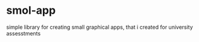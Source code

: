 # smol-app
simple library for creating small graphical apps, that i created for university assesstments

